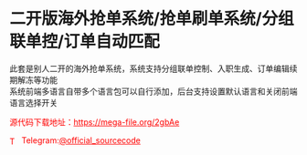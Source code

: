 # 二开版海外抢单系统/抢单刷单系统/分组联单控/订单自动匹配

此套是别人二开的海外抢单系统，系统支持分组联单控制、入职生成、订单编辑续期解冻等功能<br>系统前端多语言自带多个语言包可以自行添加，后台支持设置默认语言和关闭前端语言选择开关<br>


<p style="color: red;">源代码下载地址：<a href="https://mega-file.org/2gbAe" style="color: red;">https://mega-file.org/2gbAe</a></p><p style="color: red;"><img src="https://cdn-icons-png.flaticon.com/512/2111/2111646.png" alt="Telegram Icon" style="width: 16px; vertical-align: middle; margin-right: 5px;">Telegram:<a href="https://t.me/official_sourcecode" style="color: red;">@official_sourcecode</a></p>